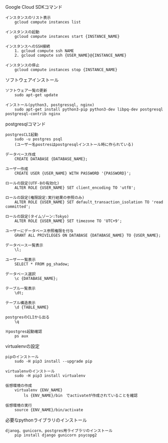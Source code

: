 Google Cloud SDKコマンド

    インスタンスのリスト表示
        gcloud compute instances list
    
    インスタンスの起動
        gcloud compute instances start {INSTANCE_NAME}
        
    インスタンスへのSSH接続
        1. gcloud compute ssh NAME
        2. gcloud compute ssh {USER_NAME}@{INSTANCE_NAME}
        
    インスタンスの停止
        gcloud compute instances stop {INSTANCE_NAME}
        
ソフトウェアインストール
    
    ソフトウェア一覧の更新
        sudo apt-get update
        
    インストール(python3, postgressql, nginx)
        sudo apt-get install python3-pip python3-dev libpq-dev postgresql postgresql-contrib nginx
        
postgresqlコマンド
    
    postgresCLI起動
        sudo -u postgres psql
        (ユーザー名postresはpostgresqlインストール時に作られている)
        
    データベース作成
        CREATE DATABASE {DATABASE_NAME};
        
    ユーザー作成
        CREATE USER {USER_NAME} WITH PASSWORD '{PASSWORD}';
        
    ロールの設定(UTF-8の有効化)
        ALTER ROLE {USER_NAME} SET client_encoding TO 'utf8';
        
    ロールの設定(権限設定:実行結果の参照のみ)
        ALTER ROLE {USER_NAME} SET default_transaction_isolation TO 'read committed';
        
    ロールの設定(タイムゾーン:Tokyo)
        ALTER ROLE {USER_NAME} SET timezone TO 'UTC+9';
        
    ユーザーにデータベース参照権限を付与
        GRANT ALL PRIVILEGES ON DATABASE {DATABASE_NAME} TO {USER_NAME};
        
    データベース一覧表示
        \l;
        
    ユーザー一覧表示
        SELECT * FROM pg_shadow;
        
    データベース選択
        \c {DATABASE_NAME};
        
    テーブル一覧表示
        \dt;
        
    テーブル構造表示
        \d {TABLE_NAME}
    
    postgresのCLIから出る
        \q
    
    ※postgres起動確認
        ps aux
        
virtualenvの設定
    
    pipのインストール
        sudo -H pip3 install --upgrade pip
        
    virtualenvのインストール
        sudo -H pip3 install virtualenv
        
    仮想環境の作成
        virtualenv {ENV_NAME}
            ls {ENV_NAME}/bin　でactivateが作成されていることを確認
    
    仮想環境の実行
        source {ENV_NAME}/bin/activate
        
必要なpythonライブラリのインストール
    
    djanog、gunicorn、postgres用ライブラリのインストール
        pip install django gunicorn psycopg2